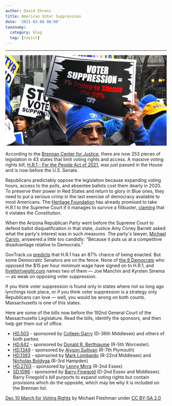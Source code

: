 ```yaml
---
author: David Ehrens
title: American Voter Suppression
date: '2021-03-08 08:00'
taxonomy:
  category: blog
  tag: [resist]
---
```

---

![](suppression.jpg)

According to the [Brennan Center for Justice](https://www.brennancenter.org/our-work/research-reports/state-voting-bills-tracker-2021), there are now 253 pieces of legislation in 43 states that limit voting rights and access. A massive voting rights bill, [H.R.1 - For the People Act of 2021](https://www.congress.gov/bill/117th-congress/house-bill/1), was just passed in the House and is now before the U.S. Senate. 

Republicans predictably oppose the legislation because expanding voting hours, access to the polls, and absentee ballots cost them dearly in 2020. To preserve their power in Red States and return to glory in Blue ones, they need to put a serious crimp in the last exercise of democracy available to most Americans. The [Heritage Foundation](https://www.heritage.org/election-integrity/report/the-facts-about-hr-1-the-the-people-act-2021) has already promised to take H.R.1 to the Supreme Court if it manages to survive a filibuster, [claming](https://www.heritage.org/testimony/the-people-act-2019) that it violates the Constitution.

When the Arizona Republican Party went before the Supreme Court to defend ballot disqualification in that state, Justice Amy Coney Barrett asked what the party's interest was in such measures. The party's lawyer, [Michael Carvin](https://www.nbcnews.com/politics/elections/supreme-court-gop-attorney-defends-voting-restrictions-saying-they-help-n1259305), answered a little too candidly: "Because it puts us at a competitive disadvantage relative to Democrats."

GovTrack.us [predicts](https://www.govtrack.us/congress/bills/117/hr1) that H.R.1 has an 87% chance of being enacted. But some Democratic Senators are on the fence. None of [the 8 Democrats](https://thehill.com/homenews/senate/541860-the-eight-democrats-who-voted-no-on-15-minimum-wage) who opposed the $15 per hour minimum wage have signed on to H.R.1, and [fivethirtyeight.com](https://fivethirtyeight.com/features/democrats-are-split-over-how-much-the-party-and-american-democracy-itself-are-in-danger/) names two of them — Joe Manchin and Kyrsten Sinema — as weak on opposing voter suppression.

If you think voter suppression is found only in states where not so long ago lynchings took place, or if you think voter suppression is a strategy only Republicans can love — well, you would be wrong on both counts. Massachusetts is one of this states.

Here are some of the bills now before the 192nd General Court of the Massachusetts Legislature. Read the bills, identify the sponsors, and then help get them out of office.

- [HD.503](https://malegislature.gov/Bills/192/HD503) - sponsored by [Colleen Garry](https://malegislature.gov/Legislators/Profile/CMG1/192) (D-36th Middlesex) and others of both parties
- [HD.642](https://malegislature.gov/Bills/192/HD642) - sponsored by [Donald R. Berthiaume](https://malegislature.gov/Legislators/Profile/DRB1/192) (R-5th Worcester).
- [HD.1349](https://malegislature.gov/Bills/192/HD1349) - sponsored by [Alyson Sullivan](https://malegislature.gov/Legislators/Profile/AMS2/192) (R-7th Plymouth)
- [HD.1393](https://malegislature.gov/Bills/192/HD1393) - sponsored by [Mark Lombardo](https://malegislature.gov/Legislators/Profile/MTL1/192) (R-22nd Middlesex) and [Nicholas Boldyga](https://malegislature.gov/Legislators/Profile/NAG1/192) (R-3rd Hampden)
- [HD.2703](https://malegislature.gov/Bills/192/HD2703) - sponsored by [Lenny Mirra](https://malegislature.gov/Legislators/Profile/L_M1/192) (R-2nd Essex)
- [SD.1096](https://malegislature.gov/Bills/192/SD1096) - sponsored by [Barry Finegold](https://malegislature.gov/Legislators/Profile/BRF0/192) (D-2nd Essex and Middlesex). Barry Finegold's bill purports to expand voting rights but contain provisions which do the opposite, which may be why it is included on the Brennan list.

[Dec 10 March for Voting Rights](https://www.flickr.com/photos/fleshmanpix/6732090349) by Michael Fleshman under [CC BY-SA 2.0](https://creativecommons.org/licenses/by-sa/2.0/)
